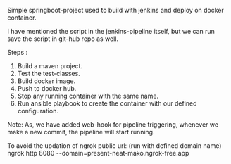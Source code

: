 Simple springboot-project used to build with jenkins and deploy on docker container.

I have mentioned the script in the jenkins-pipeline itself, but we can run save the script in git-hub repo as well.

Steps :
1) Build a maven project.
2) Test the test-classes.
3) Build docker image.
4) Push to docker hub.
5) Stop any running container with the same name.
6) Run ansible playbook to create the container with our defined configuration.


Note:
As, we have added web-hook for pipeline triggering, whenever we make a new commit, the pipeline will start running.

To avoid the updation of ngrok public url: (run with defined domain name)
ngrok http 8080 --domain=present-neat-mako.ngrok-free.app